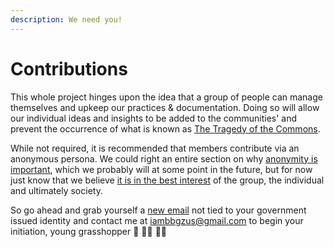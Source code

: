 ```yaml
---
description: We need you!
---
```


# Contributions

This whole project hinges upon the idea that a group of people can manage themselves and upkeep our practices & documentation.  Doing so will allow our individual ideas and insights to be added to the communities' and prevent the occurrence of what is known as [The Tragedy of the Commons](https://en.wikipedia.org/wiki/Tragedy\_of\_the\_commons).

While not required, it is recommended that members contribute via an anonymous persona. We could right an entire section on why [anonymity is important](https://epic.org/issues/democracy-free-speech/anonymity/), which we probably will at some point in the future, but for now just know that we believe [it is in the best interest](https://groups.csail.mit.edu/mac/classes/6.805/student-papers/fall95-papers/rigby-anonymity.html) of the group, the individual and ultimately society.

So go ahead and grab yourself a [new email](https://proton.me/mail) not tied to your government issued identity and contact me at [iambbgzus@gmail.com](https://app.gitbook.com/u/6RRXWckItVSXvYJap4IakwE79FI3) to begin your initiation, young grasshopper 🥋 🙇🏼 🥷🏻
